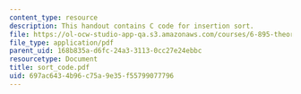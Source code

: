 ```yaml
---
content_type: resource
description: This handout contains C code for insertion sort.
file: https://ol-ocw-studio-app-qa.s3.amazonaws.com/courses/6-895-theory-of-parallel-systems-sma-5509-fall-2003/697ac6434b96c75a9e35f55799077796_sort_code.pdf
file_type: application/pdf
parent_uid: 168b835a-d6fc-24a3-3113-0cc27e24ebbc
resourcetype: Document
title: sort_code.pdf
uid: 697ac643-4b96-c75a-9e35-f55799077796
---
```


